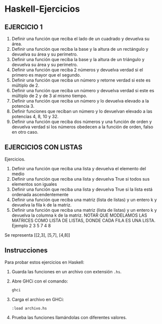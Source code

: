 # Haskell-Ejercicios

## EJERCICIO 1

1. Definir una función que reciba el lado de un cuadrado y devuelva su área.
2. Definir una función que reciba la base y la altura de un rectángulo y devuelva su área y su perímetro.
3. Definir una función que reciba la base y la altura de un triángulo y devuelva su área y su perímetro.
4. Definir una función que reciba 2 números y devuelva verdad si el primero es mayor que el segundo.
5. Definir una función que reciba un número y retorne verdad si este es múltiplo de 2.
6. Definir una función que reciba un número y devuelva verdad si este es múltiplo de 2 y de 3 al mismo tiempo.
7. Definir una función que reciba un número y lo devuelva elevado a la potencia 3.
8. Definir funciones que reciban un número y lo devuelvan elevado a las potencias 4, 8, 10 y 32.
9. Definir una función que reciba dos números y una función de orden y devuelva verdad si los números obedecen a la función de orden, falso en otro caso.

## EJERCICIOS CON LISTAS

Ejercicios.
1.	Definir una función que reciba una lista y devuelva el elemento del medio
2.	Definir una función que reciba una lista y devuelva True si todos sus elementos son iguales
3.	Definir una función que reciba una lista y devuelva True si la lista está ordenada ascendentemente
4.	Definir una función que reciba una matriz (lista de listas) y un entero k y devuelva la fila k de la matriz.
5.	Definir una función que reciba una matriz (lista de listas) y un entero k y devuelva la columna k de la matriz.
NOTAR QUE MODELAMOS LAS MATRICES COMO LISTA DE LISTAS, DONDE CADA FILA ES UNA LISTA.
Ejemplo
2	3
5	7
4	8

Se representa
[[2,3], [5,7], [4,8]]

## Instrucciones

Para probar estos ejercicios en Haskell:

1. Guarda las funciones en un archivo con extensión `.hs`.
2. Abre GHCi con el comando:

   ```sh
   ghci
3. Carga el archivo en GHCi:

    ```sh
    :load archivo.hs

4. Prueba las funciones llamándolas con diferentes valores.